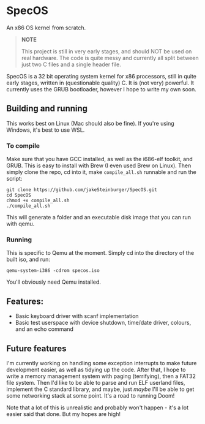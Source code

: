 # SpecOS
An x86 OS kernel from scratch.

> **NOTE**
> 
> This project is still in very early stages, and should NOT be used on real hardware. The code is quite messy and currently all split between just two C files and a single header file.

SpecOS is a 32 bit operating system kernel for x86 processors, still in quite early stages, written in (questionable quality) C. It is (not very) powerful. It currently uses the GRUB bootloader, however I hope to write my own soon.

## Building and running
This works best on Linux (Mac should also be fine). If you're using Windows, it's best to use WSL.
### To compile
Make sure that you have GCC installed, as well as the i686-elf toolkit, and GRUB. This is easy to install with Brew (I even used Brew on Linux). Then simply clone the repo, cd into it, make `compile_all.sh` runnable and run the script:
```
git clone https://github.com/jakeSteinburger/SpecOS.git
cd SpecOS
chmod +x compile_all.sh
./compile_all.sh
```
This will generate a folder and an executable disk image that you can run with qemu.
### Running
This is specific to Qemu at the moment. Simply cd into the directory of the built iso, and run:
```
qemu-system-i386 -cdrom specos.iso
```
You'll obviously need Qemu installed.

## Features:
* Basic keyboard driver with scanf implementation
* Basic test userspace with device shutdown, time/date driver, colours, and an echo command

## Future features
I'm currently working on handling some exception interrupts to make future development easier, as well as tidying up the code. After that, I hope to write a memory management system with paging (terrifying), then a FAT32 file system. Then I'd like to be able to parse and run ELF userland files, implement the C standard library, and maybe, just *maybe* I'll be able to get some networking stack at some point. It's a road to running Doom!

Note that a lot of this is unrealistic and probably won't happen - it's a lot easier said that done. But my hopes are high!
